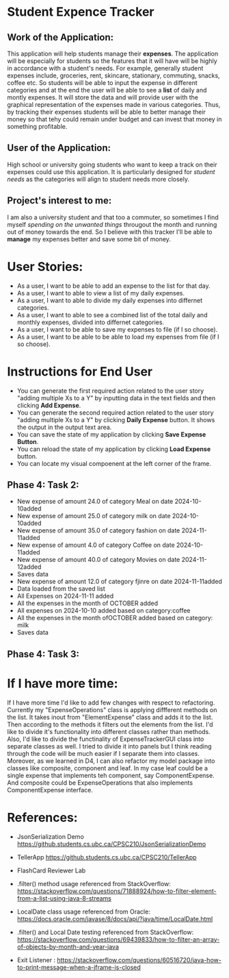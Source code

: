 # Student Expence Tracker

## Work of the Application:
This application will help students manage their **expenses**. The application will be especially for students so the features that it will have will be highly in accordance with a student's needs. For example, generally student expenses include, groceries, rent, skincare, stationary, commuting, snacks, coffee etc. So students will be able to input the expense in different categories and at the end the user will be able to see a **list** of daily and montly expenses. It will store the data and will provide user with the graphical representation of the expenses made in various categories. Thus, by tracking their expenses students will be able to better manage their money so that tehy could remain under budget and can invest that money in something profitable. 

## User of the Application:
High school or university going students who want to keep a track on their expenses could use this application. It is particularly designed for *student needs* as the categories will align to student needs more closely.

## Project's interest to me:
I am also a university student and that too a commuter, so sometimes I find myself *spending on the unwanted things* througout the month and running out of money towards the end. So I believe with this tracker I'll be able to **manage** my expenses better and save some bit of money.


# User Stories:

- As a user, I want to be able to add an expense to the list for that day. 
- As a user, I want to able to view a list of my daily expenses.
- As a user, I want to able to divide my daily expenses into differnet categories.
- As a user, I want to able to see a combined list of the total daily and monthly expenses, divided into differnet categories.
- As a user, I want to be able to save my expenses to file (if I so choose).
- As a user, I want to be able to be able to load my expenses from file (if I so choose).

# Instructions for End User

- You can generate the first required action related to the user story "adding multiple Xs to a Y" by inputting data in the text fields and then clicking **Add Expense**.
- You can generate the second required action related to the user story "adding multiple Xs to a Y" by clicking **Daily Expense** button. It shows the output in the output text area.
- You can save the state of my application by clicking **Save Expense Button**. 
- You can reload the state of my application by clicking **Load Expense** button.
- You can locate my visual compoenent at the left corner of the frame.

## Phase 4: Task 2:

- New expense of amount 24.0 of category Meal  on date 2024-10-10added
- New expense of amount 25.0 of category milk  on date 2024-10-10added
- New expense of amount 35.0 of category fashion  on date 2024-11-11added
- New expense of amount 4.0 of category Coffee  on date 2024-10-11added
- New expense of amount 40.0 of category Movies  on date 2024-11-12added
- Saves data
- New expense of amount 12.0 of category fjinre  on date 2024-11-11added
- Data loaded from the saved list
- All Expenses on 2024-11-11 added
- All the expenses in the month of OCTOBER added
- All expenses on 2024-10-10 added based on category:coffee 
- All the expenses in the month ofOCTOBER added based on category: milk
- Saves data



## Phase 4:  Task 3:
 # If I have more time:
 If I have more time I'd like to add few changes with respect to refactoring. Currently my "ExpenseOperations" class is applying diffferent methods on the list. It takes inout from "ElementExpense" class and adds it to the list. Then according to the methods it filters out the elements from the list. I'd like to divide it's functionality into different classes rather than methods. 
 Also, I'd like to divide the functinality of ExpenseTrackerGUI class into separate classes as well. I tried to divide it into panels but I think reading through the code will be much easier if I separate them into classes. 
 Moreover, as we learned in D4, I can also refactor my model package into classes like composite, component and leaf. In my case leaf could be a single expense that implements teh component, say ComponentExpense. And composite could be ExpenseOperations that also implements ComponentExpense interface.

# References:
- JsonSerialization Demo
  https://github.students.cs.ubc.ca/CPSC210/JsonSerializationDemo

- TellerApp 
  https://github.students.cs.ubc.ca/CPSC210/TellerApp 

- FlashCard Reviewer Lab
  
- .filter() method usage referenced from StackOverflow:
    https://stackoverflow.com/questions/71888924/how-to-filter-element-from-a-list-using-java-8-streams
- LocalDate class usage referenced from Oracle:
     https://docs.oracle.com/javase/8/docs/api/?java/time/LocalDate.html
- .filter() and Local Date testing referenced from StackOverflow:
    https://stackoverflow.com/questions/69439833/how-to-filter-an-array-of-objects-by-month-and-year-java

- Exit Listener :
   https://stackoverflow.com/questions/60516720/java-how-to-print-message-when-a-jframe-is-closed



    





 